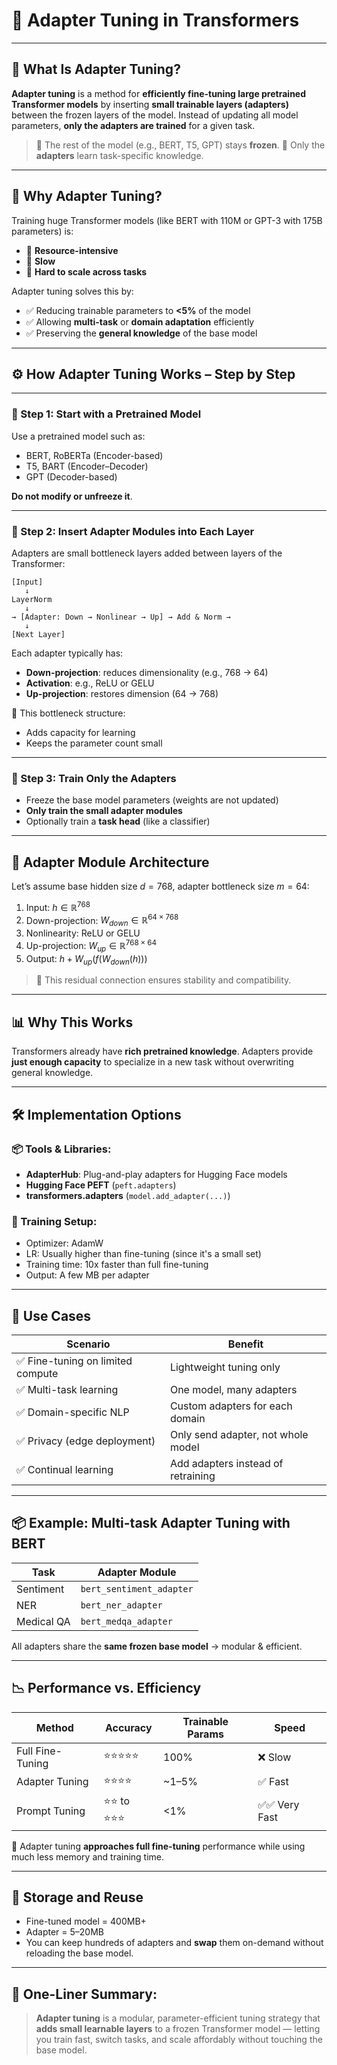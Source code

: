 # 🔌 **Adapter Tuning in Transformers**

---

## 🧠 What Is Adapter Tuning?

**Adapter tuning** is a method for **efficiently fine-tuning large pretrained Transformer models** by inserting **small trainable layers (adapters)** between the frozen layers of the model.
Instead of updating all model parameters, **only the adapters are trained** for a given task.

> 📌 The rest of the model (e.g., BERT, T5, GPT) stays **frozen**.
> 🧩 Only the **adapters** learn task-specific knowledge.

---

## 🧩 Why Adapter Tuning?

Training huge Transformer models (like BERT with 110M or GPT-3 with 175B parameters) is:

* 🛑 **Resource-intensive**
* 🛑 **Slow**
* 🛑 **Hard to scale across tasks**

Adapter tuning solves this by:

* ✅ Reducing trainable parameters to **<5%** of the model
* ✅ Allowing **multi-task** or **domain adaptation** efficiently
* ✅ Preserving the **general knowledge** of the base model

---

## ⚙️ How Adapter Tuning Works – Step by Step

---

### 🔹 Step 1: Start with a Pretrained Model

Use a pretrained model such as:

* BERT, RoBERTa (Encoder-based)
* T5, BART (Encoder–Decoder)
* GPT (Decoder-based)

**Do not modify or unfreeze it**.

---

### 🔹 Step 2: Insert Adapter Modules into Each Layer

Adapters are small bottleneck layers added between layers of the Transformer:

```
[Input]
   ↓
LayerNorm
   ↓
→ [Adapter: Down → Nonlinear → Up] → Add & Norm →
   ↓
[Next Layer]
```

Each adapter typically has:

* **Down-projection**: reduces dimensionality (e.g., 768 → 64)
* **Activation**: e.g., ReLU or GELU
* **Up-projection**: restores dimension (64 → 768)

🔁 This bottleneck structure:

* Adds capacity for learning
* Keeps the parameter count small

---

### 🔹 Step 3: Train Only the Adapters

* Freeze the base model parameters (weights are not updated)
* **Only train the small adapter modules**
* Optionally train a **task head** (like a classifier)

---

## 🧠 Adapter Module Architecture

Let’s assume base hidden size $d = 768$, adapter bottleneck size $m = 64$:

1. Input: $h \in \mathbb{R}^{768}$
2. Down-projection: $W_{down} \in \mathbb{R}^{64 \times 768}$
3. Nonlinearity: ReLU or GELU
4. Up-projection: $W_{up} \in \mathbb{R}^{768 \times 64}$
5. Output: $h + W_{up}(f(W_{down}(h)))$

> 🔁 This residual connection ensures stability and compatibility.

---

## 📊 Why This Works

Transformers already have **rich pretrained knowledge**.
Adapters provide **just enough capacity** to specialize in a new task without overwriting general knowledge.

---

## 🛠️ Implementation Options

### 📦 Tools & Libraries:

* **AdapterHub**: Plug-and-play adapters for Hugging Face models
* **Hugging Face PEFT** (`peft.adapters`)
* **transformers.adapters** (`model.add_adapter(...)`)

### 🧪 Training Setup:

* Optimizer: AdamW
* LR: Usually higher than fine-tuning (since it's a small set)
* Training time: 10x faster than full fine-tuning
* Output: A few MB per adapter

---

## 🧪 Use Cases

| Scenario                         | Benefit                            |
| -------------------------------- | ---------------------------------- |
| ✅ Fine-tuning on limited compute | Lightweight tuning only            |
| ✅ Multi-task learning            | One model, many adapters           |
| ✅ Domain-specific NLP            | Custom adapters for each domain    |
| ✅ Privacy (edge deployment)      | Only send adapter, not whole model |
| ✅ Continual learning             | Add adapters instead of retraining |

---

## 📦 Example: Multi-task Adapter Tuning with BERT

| Task       | Adapter Module           |
| ---------- | ------------------------ |
| Sentiment  | `bert_sentiment_adapter` |
| NER        | `bert_ner_adapter`       |
| Medical QA | `bert_medqa_adapter`     |

All adapters share the **same frozen base model** → modular & efficient.

---

## 📉 Performance vs. Efficiency

| Method           | Accuracy  | Trainable Params | Speed        |
| ---------------- | --------- | ---------------- | ------------ |
| Full Fine-Tuning | ⭐⭐⭐⭐⭐     | 100%             | ❌ Slow       |
| Adapter Tuning   | ⭐⭐⭐⭐      | \~1–5%           | ✅ Fast       |
| Prompt Tuning    | ⭐⭐ to ⭐⭐⭐ | <1%              | ✅✅ Very Fast |

📌 Adapter tuning **approaches full fine-tuning** performance while using much less memory and training time.

---

## 📁 Storage and Reuse

* Fine-tuned model = 400MB+
* Adapter = 5–20MB
* You can keep hundreds of adapters and **swap** them on-demand without reloading the base model.

---

## 🧠 One-Liner Summary:

> **Adapter tuning** is a modular, parameter-efficient tuning strategy that **adds small learnable layers** to a frozen Transformer model — letting you train fast, switch tasks, and scale affordably without touching the base model.
